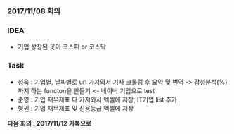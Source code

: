 ### 2017/11/08 회의



### IDEA
- 기업 상장된 곳이 코스피 or 코스닥


### Task
- 성욱 : 기업별, 날짜별로 url 가져와서 기사 크롤링 후 요약 및 번역 -> 감성분석(%)까지 하는 functon을 만들기 <- 네이버 기업으로 test
- 준영 : 기업 재무제표 다 가져와서 엑셀에 저장, IT기업 list 추가
- 형권 : 기업 재무제표 및 신용등급 엑셀에 저장


__다음 회의 : 2017/11/12 카톡으로__